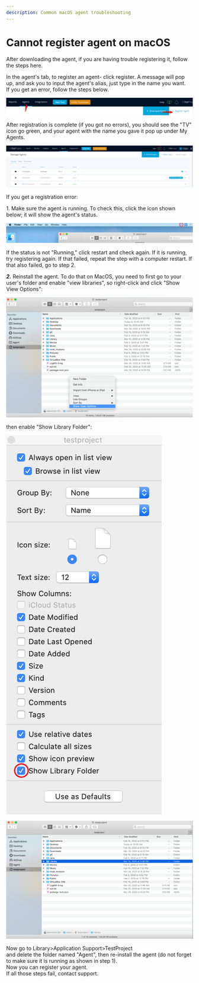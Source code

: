 ```yaml
---
description: Common macOS agent troubleshooting
---
```


# Cannot register agent on macOS

After downloading the agent, if you are having trouble registering it, follow the steps here.

In the agent's tab, to register an agent- click register. A message will pop up, and ask you to input the agent's alias, just type in the name you want.\
If you get an error, follow the steps below.

![](<../../.gitbook/assets/image (539).png>)

After registration is complete (if you got no errors), you should see the "TV" icon go green, and your agent with the name you gave it pop up under My Agents.

![](<../../.gitbook/assets/image (513).png>)

If you get a registration error:

1\. Make sure the agent is running. To check this, click the icon shown below; it will show the agent's status.

![](<../../.gitbook/assets/image (519).png>)

If the status is not "Running," click restart and check again. If it is running, try registering again. If that failed, repeat the step with a computer restart. If that also failed, go to step 2.

_**2.**_ Reinstall the agent. To do that on MacOS, you need to first go to your user's folder and enable "view libraries", so right-click and click "Show View Options":

![](<../../.gitbook/assets/image (494).png>)

then enable "Show Library Folder":

![](<../../.gitbook/assets/image (467).png>)

![](<../../.gitbook/assets/image (459).png>)

Now go to Library>Application Support>TestProject\
and delete the folder named "Agent", then re-install the agent (do not forget to make sure it is running as shown in step 1).\
Now you can register your agent.\
If all those steps fail, contact support.

